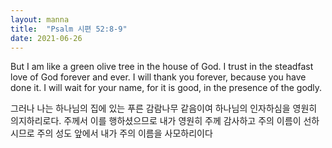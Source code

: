 ```yaml
---
layout: manna
title:  "Psalm 시편 52:8-9"
date: 2021-06-26
---
```

But I am like a green olive tree in the house of God. I trust in the steadfast love of God forever and ever. I will thank you forever, because you have done it. I will wait for your name, for it is good, in the presence of the godly.

그러나 나는 하나님의 집에 있는 푸른 감람나무 같음이여 하나님의 인자하심을 영원히 의지하리로다. 주께서 이를 행하셨으므로 내가 영원히 주께 감사하고 주의 이름이 선하시므로 주의 성도 앞에서 내가 주의 이름을 사모하리이다

